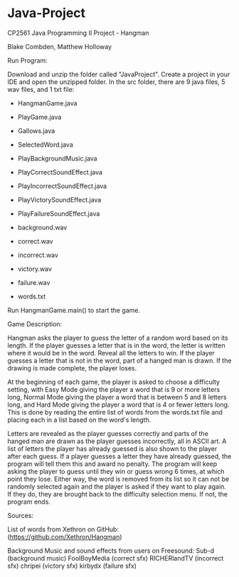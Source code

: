 # Java-Project
CP2561 Java Programming II Project - Hangman

Blake Combden, Matthew Holloway

Run Program:

Download and unzip the folder called "JavaProject". Create a project in your IDE and open the unzipped folder. In the src folder, there are 9 java files, 5 wav files, and 1 txt file:

- HangmanGame.java
- PlayGame.java
- Gallows.java
- SelectedWord.java
- PlayBackgroundMusic.java
- PlayCorrectSoundEffect.java
- PlayIncorrectSoundEffect.java
- PlayVictorySoundEffect.java
- PlayFailureSoundEffect.java

- background.wav
- correct.wav
- incorrect.wav
- victory.wav
- failure.wav

- words.txt

Run HangmanGame.main() to start the game.

Game Description:

Hangman asks the player to guess the letter of a random word based on its length. If the player guesses a letter that is in the word, the letter is written where it would be in the word. Reveal all the letters to win. If the player guesses a letter that is not in the word, part of a hanged man is drawn. If the drawing is made complete, the player loses.

At the beginning of each game, the player is asked to choose a difficulty setting, with Easy Mode giving the player a word that is 9 or more letters long, Normal Mode giving the player a word that is between 5 and 8 letters long, and Hard Mode giving the player a word that is 4 or fewer letters long. This is done by reading the entire list of words from the words.txt file and placing each in a list based on the word's length.

Letters are revealed as the player guesses correctly and parts of the hanged man are drawn as the player guesses incorrectly, all in ASCII art. A list of letters the player has already guessed is also shown to the player after each guess. If a player guesses a letter they have already guessed, the program will tell them this and award no penalty. The program will keep asking the player to guess until they win or guess wrong 6 times, at which point they lose. Either way, the word is removed from its list so it can not be randomly selected again and the player is asked if they want to play again. If they do, they are brought back to the difficulty selection menu. If not, the program ends.

Sources:

List of words from Xethron on GitHub:
(https://github.com/Xethron/Hangman)

Background Music and sound effects from users on Freesound:
Sub-d (background music)
FoolBoyMedia (correct sfx)
RICHERlandTV (incorrect sfx)
chripei (victory sfx)
kirbydx (failure sfx)
